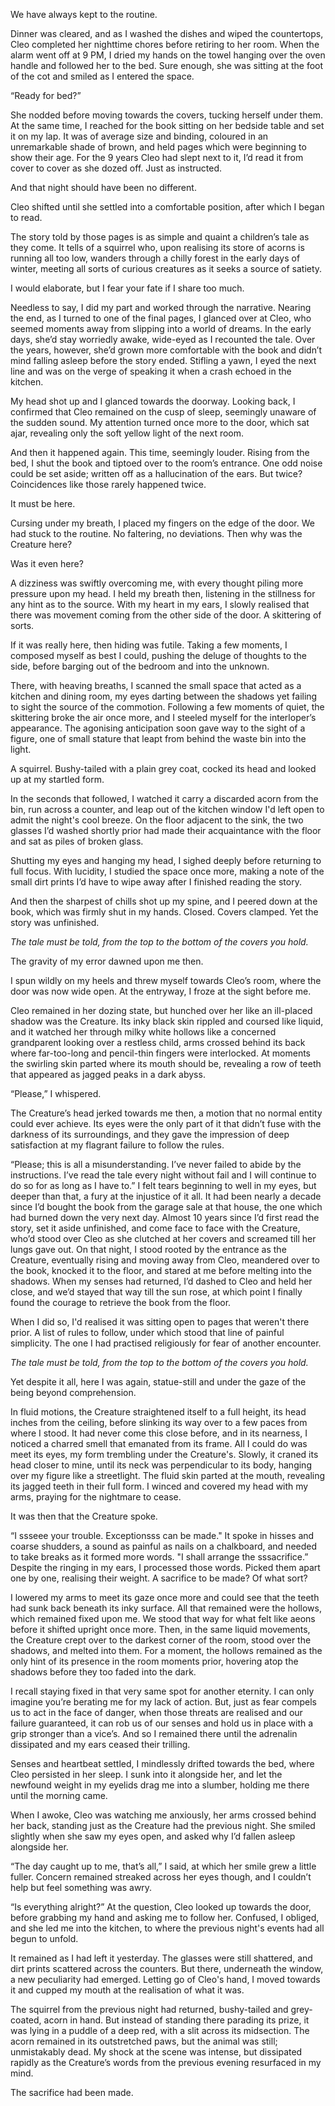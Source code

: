 We have always kept to the routine.

Dinner was cleared, and as I washed the dishes and wiped the countertops, Cleo completed her nighttime chores before retiring to her room. When the alarm went off at 9 PM, I dried my hands on the towel hanging over the oven handle and followed her to the bed. Sure enough, she was sitting at the foot of the cot and smiled as I entered the space. 

“Ready for bed?”

She nodded before moving towards the covers, tucking herself under them. At the same time, I reached for the book sitting on her bedside table and set it on my lap. It was of average size and binding, coloured in an unremarkable shade of brown, and held pages which were beginning to show their age. For the 9 years Cleo had slept next to it, I’d read it from cover to cover as she dozed off. Just as instructed.

And that night should have been no different.

Cleo shifted until she settled into a comfortable position, after which I began to read.

The story told by those pages is as simple and quaint a children’s tale as they come. It tells of a squirrel who, upon realising its store of acorns is running all too low, wanders through a chilly forest in the early days of winter, meeting all sorts of curious creatures as it seeks a source of satiety. 

I would elaborate, but I fear your fate if I share too much.

Needless to say, I did my part and worked through the narrative. Nearing the end, as I turned to one of the final pages, I glanced over at Cleo, who seemed moments away from slipping into a world of dreams. In the early days, she’d stay worriedly awake, wide-eyed as I recounted the tale. Over the years, however, she’d grown more comfortable with the book and didn’t mind falling asleep before the story ended. 
Stifling a yawn, I eyed the next line and was on the verge of speaking it when a crash echoed in the kitchen.

My head shot up and I glanced towards the doorway. Looking back, I confirmed that Cleo remained on the cusp of sleep, seemingly unaware of the sudden sound. My attention turned once more to the door, which sat ajar, revealing only the soft yellow light of the next room.

And then it happened again. This time, seemingly louder. Rising from the bed, I shut the book and tiptoed over to the room’s entrance. One odd noise could be set aside; written off as a hallucination of the ears. But twice? Coincidences like those rarely happened twice.

It must be here. 

Cursing under my breath, I placed my fingers on the edge of the door. We had stuck to the routine. No faltering, no deviations. Then why was the Creature here? 

Was it even here?

A dizziness was swiftly overcoming me, with every thought piling more pressure upon my head. I held my breath then, listening in the stillness for any hint as to the source. With my heart in my ears, I slowly realised that there was movement coming from the other side of the door. A skittering of sorts.

If it was really here, then hiding was futile. Taking a few moments, I composed myself as best I could, pushing the deluge of thoughts to the side, before barging out of the bedroom and into the unknown.

There, with heaving breaths, I scanned the small space that acted as a kitchen and dining room, my eyes darting between the shadows yet failing to sight the source of the commotion. Following a few moments of quiet, the skittering broke the air once more, and I steeled myself for the interloper’s appearance. 
The agonising anticipation soon gave way to the sight of a figure, one of small stature that leapt from behind the waste bin into the light.

A squirrel. Bushy-tailed with a plain grey coat, cocked its head and looked up at my startled form.

In the seconds that followed, I watched it carry a discarded acorn from the bin, run across a counter, and leap out of the kitchen window I'd left open to admit the night's cool breeze. On the floor adjacent to the sink, the two glasses I’d washed shortly prior had made their acquaintance with the floor and sat as piles of broken glass. 

Shutting my eyes and hanging my head, I sighed deeply before returning to full focus. With lucidity, I studied the space once more, making a note of the small dirt prints I’d have to wipe away after I finished reading the story.

And then the sharpest of chills shot up my spine, and I peered down at the book, which was firmly shut in my hands. Closed. Covers clamped.
Yet the story was unfinished.

*The tale must be told, from the top to the bottom of the covers you hold.*

The gravity of my error dawned upon me then.

I spun wildly on my heels and threw myself towards Cleo’s room, where the door was now wide open. At the entryway, I froze at the sight before me.

Cleo remained in her dozing state, but hunched over her like an ill-placed shadow was the Creature. Its inky black skin rippled and coursed like liquid, and it watched her through milky white hollows like a concerned grandparent looking over a restless child, arms crossed behind its back where far-too-long and pencil-thin fingers were interlocked. At moments the swirling skin parted where its mouth should be, revealing a row of teeth that appeared as jagged peaks in a dark abyss.

“Please,” I whispered. 

The Creature’s head jerked towards me then, a motion that no normal entity could ever achieve. Its eyes were the only part of it that didn’t fuse with the darkness of its surroundings, and they gave the impression of deep satisfaction at my flagrant failure to follow the rules.

“Please; this is all a misunderstanding. I’ve never failed to abide by the instructions. I’ve read the tale every night without fail and I will continue to do so for as long as I have to.” I felt tears beginning to well in my eyes, but deeper than that, a fury at the injustice of it all. It had been nearly a decade since I’d bought the book from the garage sale at that house, the one which had burned down the very next day. Almost 10 years since I’d first read the story, set it aside unfinished, and come face to face with the Creature, who’d stood over Cleo as she clutched at her covers and screamed till her lungs gave out. On that night, I stood rooted by the entrance as the Creature, eventually rising and moving away from Cleo, meandered over to the book, knocked it to the floor, and stared at me before melting into the shadows. When my senses had returned, I’d dashed to Cleo and held her close, and we’d stayed that way till the sun rose, at which point I finally found the courage to retrieve the book from the floor. 

When I did so, I'd realised it was sitting open to pages that weren't there prior. A list of rules to follow, under which stood that line of painful simplicity. The one I had practised religiously for fear of another encounter.

*The tale must be told, from the top to the bottom of the covers you hold.*

Yet despite it all, here I was again, statue-still and under the gaze of the being beyond comprehension. 

In fluid motions, the Creature straightened itself to a full height, its head inches from the ceiling, before slinking its way over to a few paces from where I stood. It had never come this close before, and in its nearness, I noticed a charred smell that emanated from its frame. All I could do was meet its eyes, my form trembling under the Creature's. Slowly, it craned its head closer to mine, until its neck was perpendicular to its body, hanging over my figure like a streetlight. The fluid skin parted at the mouth, revealing its jagged teeth in their full form. I winced and covered my head with my arms, praying for the nightmare to cease. 

It was then that the Creature spoke.

“I ssseee your trouble. Exceptionsss can be made." It spoke in hisses and coarse shudders, a sound as painful as nails on a chalkboard, and needed to take breaks as it formed more words. "I shall arrange the sssacrifice.” Despite the ringing in my ears, I processed those words. Picked them apart one by one, realising their weight. A sacrifice to be made? Of what sort?

I lowered my arms to meet its gaze once more and could see that the teeth had sunk back beneath its inky surface. All that remained were the hollows, which remained fixed upon me. We stood that way for what felt like aeons before it shifted upright once more.
Then, in the same liquid movements, the Creature crept over to the darkest corner of the room, stood over the shadows, and melted into them. For a moment, the hollows remained as the only hint of its presence in the room moments prior, hovering atop the shadows before they too faded into the dark.

I recall staying fixed in that very same spot for another eternity. I can only imagine you’re berating me for my lack of action. But, just as fear compels us to act in the face of danger, when those threats are realised and our failure guaranteed, it can rob us of our senses and hold us in place with a grip stronger than a vice’s. And so I remained there until the adrenalin dissipated and my ears ceased their trilling. 

Senses and heartbeat settled, I mindlessly drifted towards the bed, where Cleo persisted in her sleep. I sunk into it alongside her, and let the newfound weight in my eyelids drag me into a slumber, holding me there until the morning came. 

When I awoke, Cleo was watching me anxiously, her arms crossed behind her back, standing just as the Creature had the previous night. She smiled slightly when she saw my eyes open, and asked why I’d fallen asleep alongside her.

“The day caught up to me, that’s all,” I said, at which her smile grew a little fuller. Concern remained streaked across her eyes though, and I couldn’t help but feel something was awry.
 
“Is everything alright?” At the question, Cleo looked up towards the door, before grabbing my hand and asking me to follow her. Confused, I obliged, and she led me into the kitchen, to where the previous night's events had all begun to unfold. 

It remained as I had left it yesterday. The glasses were still shattered, and dirt prints scattered across the counters. But there, underneath the window, a new peculiarity had emerged. Letting go of Cleo's hand, I moved towards it and cupped my mouth at the realisation of what it was.

The squirrel from the previous night had returned, bushy-tailed and grey-coated, acorn in hand. But instead of standing there parading its prize, it was lying in a puddle of a deep red, with a slit across its midsection. The acorn remained in its outstretched paws, but the animal was still; unmistakably dead. My shock at the scene was intense, but dissipated rapidly as the Creature’s words from the previous evening resurfaced in my mind.

The sacrifice had been made.